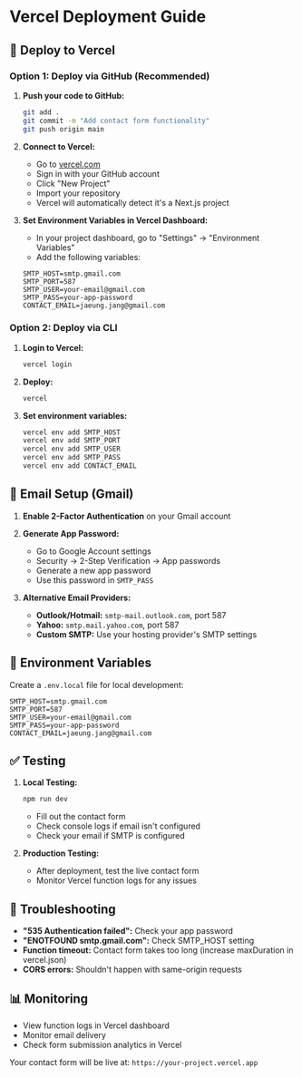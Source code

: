# Vercel Deployment Guide

## 🚀 Deploy to Vercel

### Option 1: Deploy via GitHub (Recommended)

1. **Push your code to GitHub:**
   ```bash
   git add .
   git commit -m "Add contact form functionality"
   git push origin main
   ```

2. **Connect to Vercel:**
   - Go to [vercel.com](https://vercel.com)
   - Sign in with your GitHub account
   - Click "New Project"
   - Import your repository
   - Vercel will automatically detect it's a Next.js project

3. **Set Environment Variables in Vercel Dashboard:**
   - In your project dashboard, go to "Settings" → "Environment Variables"
   - Add the following variables:

   ```
   SMTP_HOST=smtp.gmail.com
   SMTP_PORT=587
   SMTP_USER=your-email@gmail.com
   SMTP_PASS=your-app-password
   CONTACT_EMAIL=jaeung.jang@gmail.com
   ```

### Option 2: Deploy via CLI

1. **Login to Vercel:**
   ```bash
   vercel login
   ```

2. **Deploy:**
   ```bash
   vercel
   ```

3. **Set environment variables:**
   ```bash
   vercel env add SMTP_HOST
   vercel env add SMTP_PORT
   vercel env add SMTP_USER
   vercel env add SMTP_PASS
   vercel env add CONTACT_EMAIL
   ```

## 📧 Email Setup (Gmail)

1. **Enable 2-Factor Authentication** on your Gmail account

2. **Generate App Password:**
   - Go to Google Account settings
   - Security → 2-Step Verification → App passwords
   - Generate a new app password
   - Use this password in `SMTP_PASS`

3. **Alternative Email Providers:**
   - **Outlook/Hotmail:** `smtp-mail.outlook.com`, port 587
   - **Yahoo:** `smtp.mail.yahoo.com`, port 587
   - **Custom SMTP:** Use your hosting provider's SMTP settings

## 🔧 Environment Variables

Create a `.env.local` file for local development:

```env
SMTP_HOST=smtp.gmail.com
SMTP_PORT=587
SMTP_USER=your-email@gmail.com
SMTP_PASS=your-app-password
CONTACT_EMAIL=jaeung.jang@gmail.com
```

## ✅ Testing

1. **Local Testing:**
   ```bash
   npm run dev
   ```
   - Fill out the contact form
   - Check console logs if email isn't configured
   - Check your email if SMTP is configured

2. **Production Testing:**
   - After deployment, test the live contact form
   - Monitor Vercel function logs for any issues

## 🚨 Troubleshooting

- **"535 Authentication failed":** Check your app password
- **"ENOTFOUND smtp.gmail.com":** Check SMTP_HOST setting
- **Function timeout:** Contact form takes too long (increase maxDuration in vercel.json)
- **CORS errors:** Shouldn't happen with same-origin requests

## 📊 Monitoring

- View function logs in Vercel dashboard
- Monitor email delivery
- Check form submission analytics in Vercel

Your contact form will be live at: `https://your-project.vercel.app`

